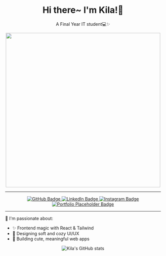 <div align="center">
    <h1>Hi there~ I'm Kila!🌷</h1>
    <p>A Final Year IT student💻✨</p>
</div>



<div align="center">
    <img src="https://media.giphy.com/media/TxjOEVUWq5RTy/giphy.gif?cid=790b7611u78fvg2ykrpods8cdq9chnem6fv4g6fy215mxprf&ep=v1_gifs_search&rid=giphy.gif&ct=g" width="500"/>
</div>

---

<div align="center">
  <a href="https://github.com/aqilaqsa">
    <img src="https://img.shields.io/badge/💻 GitHub-181717?style=flat&logo=github&logoColor=white" alt="GitHub Badge"/>
  </a>
  <a href="https://linkedin.com/in/aqilaqsa">
    <img src="https://img.shields.io/badge/🌸 LinkedIn-fcc1cc?style=flat&logo=linkedin&logoColor=white" alt="LinkedIn Badge"/>
  </a>
  <a href="https://instagram.com/aqilaqsa">
    <img src="https://img.shields.io/badge/🌺 Instagram-E4405F?style=flat&logo=instagram&logoColor=white" alt="Instagram Badge"/>
  </a>    
  <a href="#">
    <img src="https://img.shields.io/badge/🌟 Portfolio-0A0A0A?style=flat&logo=web&logoColor=white" alt="Portfolio Placeholder Badge"/>
  </a>
</div>


---

🌟 I'm passionate about:

- ✨ Frontend magic with React & Tailwind
- 🎨 Designing soft and cozy UI/UX
- 🐾 Building cute, meaningful web apps

<div align="center">
    <img src="https://github-readme-stats.vercel.app/api?username=aqilaqsa&show_icons=true&theme=tokyonight&icon_color=ff79c6" alt="Kila's GitHub stats"/>
</div>

